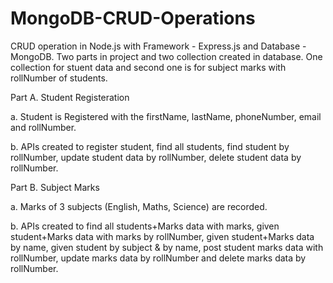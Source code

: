 # MongoDB-CRUD-Operations
CRUD operation in Node.js with Framework - Express.js and Database - MongoDB.
Two parts in project and two collection created in database.
One collection for stuent data and second one is for subject marks with rollNumber of students.

Part A. Student Registeration

   a. Student is Registered with the firstName, lastName, phoneNumber, email and rollNumber.
  
   b. APIs created to register student, find all students, find student by rollNumber, update student data by rollNumber, delete student data by rollNumber.

Part B. Subject Marks 

   a. Marks of 3 subjects (English, Maths, Science) are recorded.
  
   b. APIs created to find all students+Marks data with marks, given student+Marks data with marks by rollNumber, given student+Marks data by name, 
       given student by subject & by name, post student marks data with rollNumber, update marks data by rollNumber and delete marks data by rollNumber.
  
